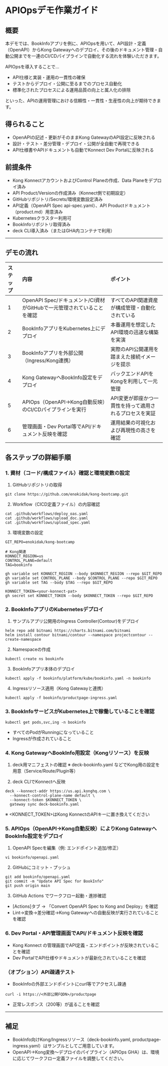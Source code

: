 # APIOpsデモ作業ガイド

## 概要
本デモでは、BookInfoアプリを例に、APIOpsを用いて、API設計・定義（OpenAPI）からKong Gatewayへのデプロイ、その後のドキュメント管理・自動公開までを一連のCI/CDパイプラインで自動化する流れを体験いただきます。

APIOpsを導入することで…
- API仕様と実装・運用の一貫性の確保
- テストからデプロイ・公開に至るまでのプロセス自動化
- 標準化されたプロセスによる運用品質の向上と属人化の排除

といった、APIの運用管理における信頼性・一貫性・生産性の向上が期待できます。


## 得られること
- OpenAPIの記述・更新がそのままKong GatewayのAPI設定に反映される
- 設計・テスト・差分管理・デプロイ・公開が全自動で再現できる
- API仕様書やAPIドキュメントも自動でKonnect Dev Portalに反映される


## 前提条件
- Kong KonnectアカウントおよびControl Planeの作成、Data Planeをデプロイ済み
- API Product/Versionの作成済み（Konnect側で初期設定）
- GitHubリポジトリ/Secrets/環境変数設定済み
- API定義（OpenAPI Spec api-spec.yaml）、API Productドキュメント（product.md）用意済み
- Kubernetesクラスター利用可
- BookInfoリポジトリ取得済み
- deck CLI導入済み（またはGHA内コンテナで利用）

---

## デモの流れ
| ステップ | 内容                                     | ポイント            |
| :--- | :------------------------------------- | :-------------- |
| 1    | OpenAPI Spec/ドキュメント/CI資材がGitHubで一元管理されていることを確認     | すべてのAPI関連資産が構成管理・自動化されている      |
| 2    | BookInfoアプリをKubernetes上にデプロイ           | 本番運用を想定したAPI環境の迅速な構築を実演  |
| 3    | BookInfoアプリを外部公開（Ingress/Kong連携）       | 実際のAPI公開運用を踏まえた接続イメージを提示     |
| 4    | Kong GatewayへBookInfo設定をデプロイ | バックエンドAPIをKongを利用して一元管理  |
| 5    | APIOps（OpenAPI→Kong自動反映）のCI/CDパイプラインを実行 | API変更が即座かつ一貫性を持って適用されるプロセスを実証 |
| 6    | 管理画面・Dev Portal等でAPI/ドキュメント反映を確認       | 運用結果の可視化および再現性の高さを確認 |



## 各ステップの詳細手順

### 1.  資材（コード/構成ファイル）確認と環境変数の設定
1. GitHubリポジトリの取得
```
git clone https://github.com/enokidak/kong-bootcamp.git
```

2. Workflow（CICD定義ファイル）の内容確認
```
cat .github/workflows/deploy_oas.yaml
cat .github/workflows/upload_doc.yaml
cat .github/workflows/upload_spec.yaml
```

3. 環境変数の設定
```
GIT_REPO=enokidak/kong-bootcamp

# Kong関連
KONNECT_REGION=us
CONTROL_PLANE=default
TAG=bookinfo

gh variable set KONNECT_REGION --body $KONNECT_REGION --repo $GIT_REPO
gh variable set CONTROL_PLANE --body $CONTROL_PLANE --repo $GIT_REPO
gh variable set TAG --body $TAG --repo $GIT_REPO

KONNECT_TOKEN=<your-konnect-pat>
gh secret set KONNECT_TOKEN --body $KONNECT_TOKEN --repo $GIT_REPO
```


### 2. BookInfoアプリのKubernetesデプロイ

1. サンプルアプリ公開用のIngress Controller(Contour)をデプロイ
```
helm repo add bitnami https://charts.bitnami.com/bitnami
helm install contour bitnami/contour --namespace projectcontour --create-namespace
```

2. Namespaceの作成

```
kubectl create ns bookinfo
```

3. BookInfoアプリ本体のデプロイ

```
kubectl apply -f bookinfo/platform/kube/bookinfo.yaml -n bookinfo
```

4. Ingressリソース適用（Kong Gatewayと連携）

```
kubectl apply -f bookinfo/productpage-ingress.yaml
```

### 3. BookInfoサービスがKubernetes上で稼働していることを確認
```
kubectl get pods,svc,ing -n bookinfo
```

- すべてのPodがRunningになっていること
- Ingressが作成されていること


### 4. Kong GatewayへBookInfo用設定（Kongリソース）を反映
1. deck用マニフェストの確認
※ deck-bookinfo.yaml などでKong用の設定を用意（Service/Route/Plugin等）

2. deck CLIでKonnectへ反映
```
deck --konnect-addr https://us.api.konghq.com \
  --konnect-control-plane-name default \
  --konnect-token $KONNECT_TOKEN \
  gateway sync deck-bookinfo.yaml
```
※ <KONNECT_TOKEN>はKong KonnectのAPIキーに置き換えてください


### 5. APIOps（OpenAPI→Kong自動反映）によりKong GatewayへBookInfo設定をデプロイ
1. OpenAPI Specを編集（例: エンドポイント追加/修正）

```
vi bookinfo/openapi.yaml
```

2. GitHubにコミット・プッシュ
```
git add bookinfo/openapi.yaml
git commit -m "Update API Spec for BookInfo"
git push origin main
```

3. GitHub Actions でワークフロー起動・進捗確認

- [Actions]タブ → 「Convert OpenAPI Spec to Kong and Deploy」を確認
- Lint→変換→差分確認→Kong Gatewayへの自動反映が実行されていることを確認

### 6. Dev Portal・API管理画面でAPI/ドキュメント反映を確認
- Kong Konnect の管理画面でAPI定義・エンドポイントが反映されていることを確認
- Dev PortalでAPI仕様やドキュメントが最新化されていることを確認

### （オプション）API疎通テスト
- BookInfoの外部エンドポイントにcurl等でアクセスし疎通
```
curl -i https://<外部公開FQDN>/productpage
```

- 正常レスポンス（200等）が返ることを確認

---

## 補足
- BookInfo向けKong/Ingressリソース（deck-bookinfo.yaml, productpage-ingress.yaml）はサンプルとしてご用意しています。
- OpenAPI→Kong変換～デプロイのパイプライン（APIOps GHA）は、環境に応じてワークフロー定義ファイルを調整してください。

